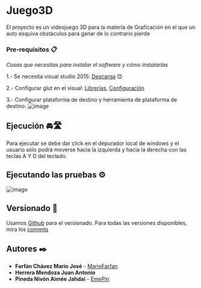 # Juego3D
El proyecto es un videojuego 3D para la materia de Graficación en el que un auto esquiva obstáculos para ganar de lo contrario pierde




### Pre-requisitos 📋

_Cosas que necesitas para instalar el software y cómo instalarlas_

  1.- Se necesita visual studio 2015: [Descarga](https://github.com/Villanuevand) 😊
  
  2.- Configurar glut en el visual: [Librerías](https://www.opengl.org/resources/libraries/glut/glutdlls37beta.zip), [Configuración](https://github.com/EmePin/Juego3D/blob/main/glutVisualSC.pdf)
  
  3.- Configurar plataforma de destino y herramienta de plataforma de destino: 
  ![image](https://user-images.githubusercontent.com/57578552/171219132-851bb7d1-5d22-4772-b0a7-3cc42f981d5d.png)

  
## Ejecución 🚘🛣️

Para ejecutar se debe dar click en el depurador local de windows y el usuario sólo podrá moverse hacia la izquierda y hacia la derecha con las teclas A Y D del teclado.

## Ejecutando las pruebas ⚙️

![image](https://user-images.githubusercontent.com/57578552/171224115-43aa2ed3-8941-4240-87d6-f87ca9e0091e.png)


## Versionado 📌

Usamos [Github](https://github.com/) para el versionado. Para todas las versiones disponibles, mira los [commits](https://github.com/EmePin/Juego3D/compare/master...main)

## Autores ✒️

* **Farfán Chávez Mario José** - [MarioFarfan](https://github.com/MarioFarfan)
* **Herrera Mendoza Juan Antonio** 
* **Pineda Nivón Aimée Jahdaí** - [EmePin](https://github.com/EmePin)





